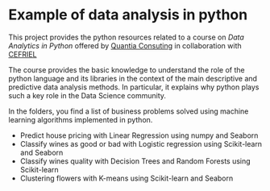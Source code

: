 # Example of data analysis in python

This project provides the python resources related to a course on *Data Analytics in Python* offered by [Quantia Consuting](http://quantiaconsulting.com/) in collaboration with [CEFRIEL](https://cefriel.com/) 

The course provides the basic knowledge to understand the role of the python language and its libraries in the context of the main descriptive and predictive data analysis methods. In particular, it explains why python plays such a key role in the Data Science community. 

In the folders, you find a list of business problems solved using machine learning algorithms implemented in python.

* Predict house pricing with Linear Regression using numpy and Seaborn
* Classify wines as good or bad with Logistic regression using  Scikit-learn and Seaborn
* Classify wines quality with Decision Trees and Random Forests using Scikit-learn
* Clustering flowers with K-means using Scikit-learn and Seaborn
